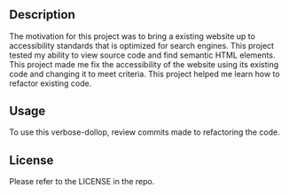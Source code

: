 # <verbose-dollop>

## Description


The motivation for this project was to bring a existing website up to accessibility standards that is optimized for search engines. This project tested my ability to view source code and find semantic HTML elements. This project made me fix the accessibility of the website using its existing code and changing it to meet criteria. This project helped me learn how to refactor existing code.


## Usage

To use this verbose-dollop, review commits made to refactoring the code.



## License

Please refer to the LICENSE in the repo.
